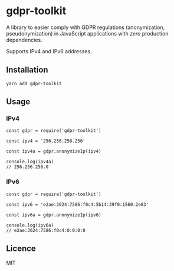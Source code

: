 # gdpr-toolkit
A library to easier comply with GDPR regulations (anonymization, pseudonymization) in JavaScript applications with *zero* production dependencies.

Supports IPv4 and IPv6 addresses.

## Installation

```
yarn add gdpr-toolkit
```

## Usage

### IPv4

```
const gdpr = require('gdpr-toolkit')

const ipv4 = '256.256.256.256' 

const ipv4a = gdpr.anonymizeIp(ipv4)

console.log(ipv4a)
// 256.256.256.0
```

### IPv6

```
const gdpr = require('gdpr-toolkit')

const ipv6 = 'e2ae:3624:7586:f0c4:5b14:39f0:1560:2e83'

const ipv6a = gdpr.anonymizeIp(ipv6)

console.log(ipv6a)
// e2ae:3624:7586:f0c4:0:0:0:0
```

## Licence

MIT
